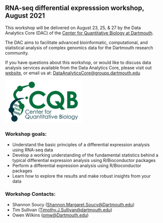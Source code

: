 
## RNA-seq differential expresssion workshop, August 2021

This workshop will be delivered on August 23, 25, & 27 by the Data Analytics Core (DAC) of the [Center for Quantitative Biology at Dartmouth](https://sites.dartmouth.edu/cqb/).

The DAC aims to facilitate advanced bioinformatic, computational, and statistical analysis of complex genomics data for the Dartmouth research community.

If you have questions about this workshop, or would like to discuss data analysis services available from the Data Analytics Core, please visit out [website](https://sites.dartmouth.edu/cqb/projects-and-cores/data-analytics-core/), or email us at: DataAnalyticsCore@groups.dartmouth.edu

<img src="figures/logo.jpg" width="250" height="140" >

### Workshop goals:
- Understand the basic principles of a differential expression analysis using RNA-seq data
- Develop a working understanding of the fundamental statistics behind a typical differential expression analysis using R/Bioconductor packages
- Perform a differential expression analysis using R/Bioconductor packages
- Learn how to explore the results and make robust insights from your data

### Workshop Contacts:
- Shannon Soucy (Shannon.Margaret.Soucy@Dartmouth.edu)
- Tim Sullivan (Timothy.J.Sullivan@dartmouth.edu)
- Owen Wilkins (omw@Dartmouth.edu)
